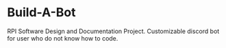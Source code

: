 # Build-A-Bot
RPI Software Design and Documentation Project. Customizable discord bot for user who do not know how to code. 
